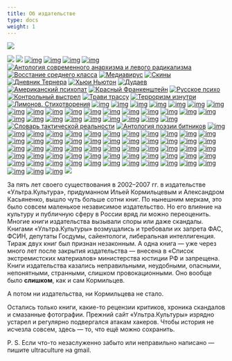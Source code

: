 ```yaml
---
title: Об издательстве
type: docs
weight: 1
---
```

![](img/mustafar.gif)

<span title="Эдуард Лимонов. В плену у мертвецов">[![](img/mertvec_0.gif)](docs/books/001_mertvec/)</span> <span title="Уильям Берроуз. Города красной ночи">[![](img/goroda_0.gif)](docs/books/002_goroda/)</span> <span title="Лидия Ланч. Парадоксия: Дневник хищницы">[![img](img/paradoxia_0.gif)](docs/books/003_paradoxia/)</span> <span title="Лестер Гринспун, Джеймс Бакалар. Марихуана — запретное лекарство">[![img](img/marihuana_0.gif)](docs/books/004_marihuana/)</span> <span title="Эдуард Лимонов. Другая Россия">[![img](img/altrussia_0.gif)](docs/books/005_altrussia/)</span> <span title="Адам Парфрей (сост.). Аллах не любит Америку">[![img](img/allah_0.gif)](docs/books/006_allah/)</span> <span title="Алексей Цветков (сост.). Антология современного анархизма и левого радикализма">[![Антология современного анархизма и левого радикализма](img/anarh_0.gif)](docs/books/007_anarh/)</span> <span title="Борис Кагарлицкий. Восстание среднего класса">[![Восстание среднего класса](img/midl_0.gif)](docs/books/008_middle/)</span> <span title="Дуглас Рашкофф. Медиавирус">[![Медиавирус](img/virus_0.gif)](docs/books/009_virus/)</span> <span title="Дмитрий Нестеров. Скины: Русь пробуждается">[![Скины](img/skin_0.gif)](docs/books/010_skin/)</span> <span title="Эндрю Макдональд. Дневник Тернера">[![Дневник Тернера](img/turner_0.gif)](docs/books/011_turner/)</span> <span title="Хьюи Ньютон. Революционное самоубийство">[![Хьюи Ньютон](img/newton_0.gif)](docs/books/012_newton/)</span> <span title="Алла Дудаева. Миллион первый">[![Дудаев](img/dudaev_0.gif)](docs/books/013_dudaev/)</span> <span title="Брет Истон Эллис. Американский психопат">[![Американский психопат](img/psihopat_0.jpg)](docs/books/014_psihopat/)</span> <span title="Олег Шишкин. Красный Франкенштейн">[![Красный Франкенштейн](img/frank_0.gif)](docs/books/015_frank/)</span> <span title="Эдуард Лимонов. Русское психо">[![Русское психо](img/pcycho_0.gif)](docs/books/016_psycho/)</span> <span title="Эдуард Лимонов. Контрольный выстрел">[![Контрольный выстрел](img/vystrel_0.gif)](docs/books/017_vystrel/)</span> <span title="Тони Уайт. Трави трассу. Сатана! Сатана! Сатана!">[![Трави трассу](img/trassa_0.gif)](docs/books/018_trassa/)</span> <span title="Брюс Хоффман. Терроризм изнутри">[![Терроризм изнутри](img/terror_0.gif)](docs/books/019_terror/)</span> <span title="Эдуард Лимонов. Стихотворения">[![Лимонов. Стихотворения](img/limonov_0.gif)](docs/books/020_limonov/)</span> <span title="Гейдар Джемаль. Революция пророков">[![img](img/prorok_0.gif)](docs/books/021_djemal2/)</span> <span title="Юлия Юзик. Невесты Аллаха">[![img](img/uzik_0.gif)](docs/books/022_uzik/)</span> <span title="Алексей Цветков. Суперприсутствие">[![img](img/super_0.gif)](docs/books/023_super/)</span> <span title="Последние пионеры (под ред. Алексея Рафиева)">[![img](img/pioner_0.gif)](docs/books/024_pioner/)</span> <span title="Саша и Энн Шульгины. Фенэтиламины, которые я знал и любил">[![img](img/shulgin_0.gif)](docs/books/025_shulgin/)</span> <span title="Джон де Грааф. Потреблятство">[![img](img/infl_0.gif)](docs/books/026_affl/)</span> <span title="Джей Стивенс. Штурмуя небеса">[![img](img/lsd_0.gif)](docs/books/027_lsd/)</span> <span title="Всеволод Емелин. Стихотворения">[![img](img/emelin_0.gif)](docs/books/028_emelin/)</span> <span title="Виржини Депант. Трахни меня">[![img](img/depant_0.gif)](docs/books/029_depant/)</span> <span title="Глен Йеффет. Съешь красную таблетку">[![img](img/matrix_0.gif)](docs/books/030_matrix/)</span> <span title="Симсон Гарфинкель. Все под контролем">[![img](img/control_0.gif)](docs/books/031_control/)</span> <span title="Уильям Берроуз. Пространство мертвых дорог">[![img](img/dorog_0.gif)](docs/books/032_dorog/)</span> <span title="Бент Коридан. Маньяк или мессия Рон Хаббард">[![img](img/habbard_0.gif)](docs/books/033_habbard/)</span> <span title="Борис Кагарлицкий. Периферийная империя">[![img](img/imperia_0.gif)](docs/books/034_imperia/)</span> <span title="Абель Поссе. Путешествие в Агарту">[![img](img/posse_0.gif)](docs/books/035_posse/)</span> <span title="Бланш Бартон. Антон ЛаВей: Тайная жизнь сатаниста">[![img](img/lavey_0.gif)](docs/books/036_lavey/)</span> <span title="Роберт Форте (сост.). Тимоти Лири: Искушение будущим">[![img](img/liri_0.gif)](docs/books/037_liri/)</span> <span title="Брет Истон Эллис. Гламорама">[![img](img/grama_0.gif)](docs/books/038_glamorama/)</span> <span title="Исраэль Шамир. Сосна и олива">[![img](img/sosna_0.gif)](docs/books/039_sosna/)</span> <span title="Патрик Рамбо. 1968">[![img](img/1968_0.gif)](docs/books/040_1968/)</span> <span title="Дмитрий Гайдук. Растаманские сказки и все такое">[![img](img/rasta_0.gif)](docs/books/041_rasta/)</span> <span title="Томас Гунциг. Смерть билингвы">[![img](img/biling_0.gif)](docs/books/042_bilingua/)</span> <span title="Маргарет Балд и др. 100 запрещенных книг">[![img](img/100knig_0.gif)](docs/books/043_100knig/)</span> <span title="Пьер Бордаж. Евангелие от змеи">[![img](img/zmey_0.gif)](docs/books/044_zmey/)</span> <span title="Мэтью Коллин. Измененное состояние">[![img](img/ecstasy_0.gif)](docs/books/045_ecstasy/)</span> <span title="Дмитрий Нестеров. Скины: Русь пробуждается">[![img](img/skin2_0.gif)](docs/books/010_skin/)</span> <span title="Александр Уваров. Ужин в раю">[![img](img/uzhin_0.gif)](docs/books/047_uzhin/)</span> <span title="Конрад Беккер. Словарь тактической реальности">[![Словарь тактической реальности](img/bekker_0.gif)](docs/books/048_bekker/)</span> <span title="Галина Сергеева (сост.). Антология поэзии битников">[![Антология поэзии битников](img/beat_0.gif)](docs/books/049_beat/)</span> <span title="Джим Дуглас Моррисон. Последний проклятый поэт">[![img](img/doors_0.gif)](docs/books/050_morrison/)</span> <span title="Ник Кейв. Король Чернило. Том I">[![img](img/cave1_0.gif)](docs/books/051_cave1/)</span> <span title="Мартин Бут. Жизнь мага Биография Алистера Кроули">[![img](img/crowley_0.gif)](docs/books/052_crowley/)</span> <span title="Так говорил Саддам">[![img](img/saddam_0.gif)](docs/books/053_saddam/)</span> <span title="Дон Соува. 125 запрещенных фильмов">[![img](img/125kino_0.gif)](docs/books/054_125/)</span> <span title="Андрей Бычков. Дипендра">[![img](img/dipendra_0.gif)](docs/books/055_dipendra/)</span> <span title="Гейдар Джемаль. Стихотворения">[![img](img/djemal_0.gif)](docs/books/056_djemal/)</span> <span title="Мелвин Берджесс. Сучка по прозвищу Леди">[![img](img/lady_0.gif)](docs/books/057_lady/)</span> <span title="Алексей Тарасенко. Черный крест">[![img](img/krest_0.gif)](docs/books/058_black-cross/)</span> <span title="Виктор Перельман. Правдивая история китайцев">[![img](img/china_0.gif)](docs/books/059_china/)</span> <span title="Юрий Барков. Запретный дневник">[![img](img/barkov_0.gif)](docs/books/060_dnevnik/)</span> <span title="Вадим Штепа. RUтопия">[![img](img/rutopia_0.gif)](docs/books/061_rutopia/)</span> <span title="Андрей Бодров. План побега">[![img](img/pobeg_0.gif)](docs/books/062_pobeg/)</span> <span title="Андрей Матвеев. Летучий голландец">[![img](img/holland_0.gif)](docs/books/063_hollander/)</span> <span title="Герд Коэнен. Веспер, Энслин, Баадер. Немецкий терроризм: начало спектакля">[![img](img/raf_0.gif)](docs/books/064_raf/)</span> <span title="Александр Уваров. Михалыч и черт">[![img](img/mihalych_0.gif)](docs/books/065_mihalich/)</span> <span title="Фрэнк Харрис. Бомба">[![img](img/bomba_0.gif)](docs/books/066_bomba/)</span> <span title="Адам Парфрей (сост.). Культура времен апокалипсиса">[![img](img/apoc_0.gif)](docs/books/067_apoc/)</span> <span title="Алина Витухновская. Черная икона русской поэзии">[![img](img/icon_0.gif)](docs/books/068_icona/)</span> <span title="Дмитрий Десятерик (сост.). Энциклопедия альтернативной культуры">[![img](img/alt_0.gif)](docs/books/069_alt/)</span> <span title="Брюс Стерлинг. Будущее уже началось">[![img](img/tomorrow_0.gif)](docs/books/070_tomorrow/)</span> <span title="Мелвин Берджесс. Дурь">[![img](img/dur_0.gif)](docs/books/071_dur/)</span> <span title="Н. Маширо. Черная медицина">[![img](img/medcine_0.gif)](docs/books/072_medcine/)</span> <span title="Дмитрий Старостин. Американский ГУЛАГ">[![img](img/gulag_0.gif)](docs/books/073_gulag/)</span> <span title="Пьер Бордаж. Ангел бездны">[![img](img/angel_0.gif)](docs/books/074_angel/)</span> <span title="Энциклопедия мафии">[![img](img/mafia_0.gif)](docs/books/075_mafia/)</span> <span title="Поколение «Лимонки»">[![img](img/limonka_0.gif)](docs/books/076_poklimon/)</span> <span title="Субкоманданте Маркос. Четвертая Мировая война">[![img](img/ww4_0.gif)](docs/books/077_ww4/)</span> <span title="Ник Кейв. Король Чернило. Том II">[![img](img/cave2_0.gif)](docs/books/078_cave2/)</span> <span title="Сьюлетт Дрейфус. Компьютерное подполье">[![img](img/dreyfus_0.gif)](docs/books/079_dreyfus/)</span> <span title="Дэвид Чэндлер. Брат номер один Биография Пол Пота">[![img](img/polpot_0.gif)](docs/books/080_polpot/)</span> <span title="Эрнесто Че Гевара. Дневник мотоциклиста">[![img](img/che_0.gif)](docs/books/081_che/)</span> <span title="Уильям Гибсон. Виртуальный свет">[![img](img/vlight_0.gif)](docs/books/082_virtuallight/)</span> <span title="Пэт Кадиган. Чай из пустой чашки">[![img](img/tea_0.gif)](docs/books/083_tea/)</span> <span title="Пэт Кадиган. Искусники">[![img](img/sinners_0.gif)](docs/books/084_sinners/)</span> <span title="Карлтон Меллик. Сатанбургер">[![img](img/satan_0.gif)](docs/books/085_satanburger/)</span> <span title="Джон Шерли. И пришел город">[![img](img/city_0.gif)](docs/books/086_sity/)</span> <span title="Сьюзан Джордж. Доклад Лугано">[![img](img/lugano_0.gif)](docs/books/087_lugano/)</span> <span title="Джин Шарп, Брюс Дженкинс. От диктатуры к демократии. Антипутч">[![img](img/sharp_0.gif)](docs/books/088_sharp/)</span> <span title="Андрей Родионов. Портрет с натуры">[![img](img/rodionov_0.gif)](docs/books/089_rodionov/)</span> <span title="Александр Проханов. Политолог">[![img](img/politolog_0.gif)](docs/books/090_politolog/)</span> <span title="Александр Проханов. Хроники пикирующего времени">[![img](img/proh_chr_0.gif)](docs/books/091_chrpictime/)</span> <span title="Питер Ладлоу (сост.). Криптоанархия, кибергосударства и пиратские утопии">[![img](img/crypto_0.gif)](docs/books/092_crypto/)</span> <span title="Александр Громов (сост.). Сакральная география">[![img](img/sacr_0.gif)](docs/books/093_sacr/)</span> <span title="Александр Тарасов. Революция не всерьез">[![img](img/tarasov_0.gif)](docs/books/094_tarasovrevol/)</span> <span title="Борис Кагарлицкий. Управляемая демократия">[![img](img/uprdemocrlt1.jpg)](docs/books/095_uprdem/)</span> <span title="Герман Садулаев. Я - чеченец">[![img](img/jachecheneclt2.jpg)](docs/books/096_chech/)</span> <span title="Томас Гунциг. Самый маленький на свете зоопарк">[![img](img/zoo_mini.jpg)](docs/books/096a_zoo/)</span> <span title="Олег Киреев. Поваренная книга медиа-активиста">[![img](img/MediaActiv300lt3.jpg)](docs/books/097_cookbook/)</span> <span title="Нуэль Эммонс. Чарльз Мэнсон: подлинная история жизни, рассказанная им самим">[![img](img/Ch_Manson_150lt4.jpg)](docs/books/098_manson/)</span> <span title="Алексей Цветков. Баррикады в моей жизни">[![img](img/barricadenlt5.JPG)](docs/books/099_barrikaden/)</span> <span title="Александр Уваров. Пленники темной воды">[![img](img/Plenniki_red_150lt6.jpg)](docs/books/100_plenniki/)</span> <span title="Мелвин Берджес. Трах!">[![img](img/melvin_Trah_150lt7.jpg)](docs/books/101_trah/)</span> <span title="Александр Проханов. Теплоход «Иосиф Бродский»">[![img](img/prhanovbrodskiylt8.jpg)](docs/books/102_brodski/)</span> <span title="Михаил Уржаков. Дом, который построил Майк">[![img](img/mickehouse_0.jpg)](docs/102a_urzhakov)</span> <span title="Станислав Белковский, Владимир Голышев. Бизнес Владимира Путина">[![img](img/putinbolshoibiznesmen60.jpg)](docs/books/103_biznesputina/)</span> <span title="Гилад Ацмон. Единственная и неповторимая">[![img](img/edinstvennaja_60.jpg)](docs/books/104_atsmon/)</span> <span title="Бенджамин Вайсман. Господин мертвец">[![img](img/Weissman_60.jpg)](docs/books/105_mrmertvec/)</span> <span title="Говард Маркс. Господин Ганджубас">[![img](img/GovardMarks_60.jpg)](docs/books/106_mrgangubas/)</span> <span title="Хьюберт Селби-мл. Реквием по мечте">[![](img/selby_cover_60.jpg)](docs/books/107_requiem/)</span>

За пять лет своего существования в 2002–2007 гг. в издательстве «Ультра.Культура», придуманном Ильей Кормильцевым и Александром Касьяненко, вышло чуть больше сотни книг. По нынешним меркам, это было совсем маленькое независимое издательство. Но его влияние на культуру и публичную сферу в России вряд ли можно переоценить. Многие книги издательства вызывали споры или даже скандалы. Книгами «Ультра.Культуры» возмущались и требовали их запрета ФАС, ФСИН, депутаты Госдумы, сайентологи, либеральная интеллигенция. Тираж двух книг был признан незаконным. А одна книга — уже через много лет после закрытия издательства — внесена в «Список экстремистских материалов» министерства юстиции  РФ и запрещена. Книги издательства казались неправильными, неудобными, опасными, непонятными, странными, слишком провокационными. Оно вообще было **слишком**, как и сам Кормильцев.

А потом ни издательства, ни Кормильцева не стало.

Остались только книги, какие-то рецензии критиков, хроника скандалов и смазанные фотографии. Прежний сайт «Ультра.Культуры» изрядно устарел и регулярно подвергался атакам хакеров. Чтобы история не исчезла совсем, здесь — то, что ещё можно сохранить.

P. S. Если что-то незаслуженно забыто или неправильно написано — пишите ultraculture на gmail.